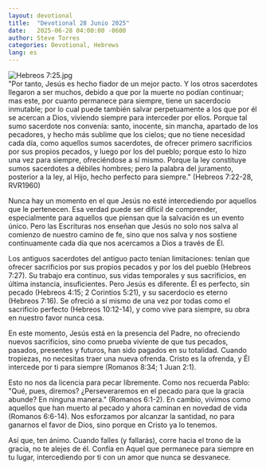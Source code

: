 ```yaml
---
layout: devotional
title:  "Devotional 28 Junio 2025"
date:   2025-06-28 04:00:00 -0600
author: Steve Torres
categories: Devotional, Hebrews
lang: es
---
```

<img src="https://sitemedia.esteeb.com/file/esteebcomsitemedia/devotional_images/Hebrews/ES-Heb-7_25.jpg?raw=true" alt="Hebreos 7:25.jpg" style="max-width: 100%; height: auto;">

<div class="scripture">
  "Por tanto, Jesús es hecho fiador de un mejor pacto. Y los otros sacerdotes llegaron a ser muchos, debido a que por la muerte no podían continuar; mas este, por cuanto permanece para siempre, tiene un sacerdocio inmutable; por lo cual puede también salvar perpetuamente a los que por él se acercan a Dios, viviendo siempre para interceder por ellos. Porque tal sumo sacerdote nos convenía: santo, inocente, sin mancha, apartado de los pecadores, y hecho más sublime que los cielos; que no tiene necesidad cada día, como aquellos sumos sacerdotes, de ofrecer primero sacrificios por sus propios pecados, y luego por los del pueblo; porque esto lo hizo una vez para siempre, ofreciéndose a sí mismo. Porque la ley constituye sumos sacerdotes a débiles hombres; pero la palabra del juramento, posterior a la ley, al Hijo, hecho perfecto para siempre." (Hebreos 7:22-28, RVR1960)
</div>

Nunca hay un momento en el que Jesús no esté intercediendo por aquellos que le pertenecen. Esa verdad puede ser difícil de comprender, especialmente para aquellos que piensan que la salvación es un evento único. Pero las Escrituras nos enseñan que Jesús no solo nos salva al comienzo de nuestro camino de fe, sino que nos salva y nos sostiene continuamente cada día que nos acercamos a Dios a través de Él.

Los antiguos sacerdotes del antiguo pacto tenían limitaciones: tenían que ofrecer sacrificios por sus propios pecados y por los del pueblo (Hebreos 7:27). Su trabajo era continuo, sus vidas temporales y sus sacrificios, en última instancia, insuficientes. Pero Jesús es diferente. Él es perfecto, sin pecado (Hebreos 4:15; 2 Corintios 5:21), y su sacerdocio es eterno (Hebreos 7:16). Se ofreció a sí mismo de una vez por todas como el sacrificio perfecto (Hebreos 10:12-14), y como vive para siempre, su obra en nuestro favor nunca cesa.

En este momento, Jesús está en la presencia del Padre, no ofreciendo nuevos sacrificios, sino como prueba viviente de que tus pecados, pasados, presentes y futuros, han sido pagados en su totalidad. Cuando tropiezas, no necesitas traer una nueva ofrenda. Cristo es la ofrenda, y Él intercede por ti para siempre (Romanos 8:34; 1 Juan 2:1).

Esto no nos da licencia para pecar libremente. Como nos recuerda Pablo: "Qué, pues, diremos? ¿Perseveraremos en el pecado para que la gracia abunde? En ninguna manera." (Romanos 6:1-2). En cambio, vivimos como aquellos que han muerto al pecado y ahora caminan en novedad de vida (Romanos 6:6-14). Nos esforzamos por alcanzar la santidad, no para ganarnos el favor de Dios, sino porque en Cristo ya lo tenemos.

Así que, ten ánimo. Cuando falles (y fallarás), corre hacia el trono de la gracia, no te alejes de él. Confía en Aquel que permanece para siempre en tu lugar, intercediendo por ti con un amor que nunca se desvanece.